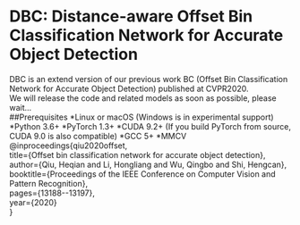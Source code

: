 # DBC: Distance-aware Offset Bin Classification Network for Accurate Object Detection
DBC is an extend version of our previous work BC (Offset Bin Classification Network for Accurate Object Detection) published at CVPR2020.  
We will release the code and related models as soon as possible, please wait...  
##Prerequisites
*Linux or macOS (Windows is in experimental support)
*Python 3.6+
*PyTorch 1.3+
*CUDA 9.2+ (If you build PyTorch from source, CUDA 9.0 is also compatible)
*GCC 5+
*MMCV
@inproceedings{qiu2020offset,  
	title={Offset bin classification network for accurate object detection},  
	author={Qiu, Heqian and Li, Hongliang and Wu, Qingbo and Shi, Hengcan},  
	booktitle={Proceedings of the IEEE Conference on Computer Vision and Pattern Recognition},  
	pages={13188--13197},  
	year={2020}  
}   
